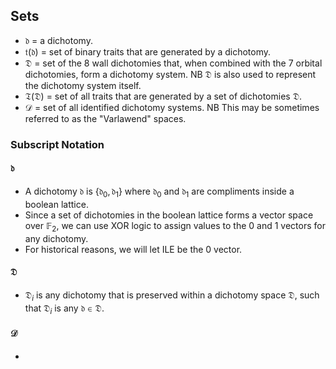 ## Sets

- $\mathfrak{d}$ = a dichotomy.
- $\mathfrak{t}(\mathfrak{d})$ = set of binary traits that are generated by a dichotomy.
- $\mathfrak{D}$ = set of the 8 wall dichotomies that, when combined with the 7 orbital dichotomies, form a dichotomy system. NB $\mathfrak{D}$ is also used to represent the dichotomy system itself.
- $\mathfrak{T}(\mathfrak{D})$ = set of all traits that are generated by a set of dichotomies $\mathfrak{D}$.
- $\mathcal{D}$ = set of all identified dichotomy systems. NB This may be sometimes referred to as the "Varlawend" spaces.

### Subscript Notation
#### $\mathfrak{d}$
- A dichotomy $\mathfrak{d}$ is $\{\mathfrak{d}_{0}, \mathfrak{d}_{1}\}$ where $\mathfrak{d}_0$ and $\mathfrak{d}_1$ are compliments inside a boolean lattice.
- Since a set of dichotomies in the boolean lattice forms a vector space over $\mathbb{F}_2$, we can use XOR logic to assign values to the 0 and 1 vectors for any dichotomy.
- For historical reasons, we will let ILE be the 0 vector.

#### $\mathfrak{D}$
- $\mathfrak{D}_{i}$ is any dichotomy that is preserved within a dichotomy space $\mathfrak{D}$, such that $\mathfrak{D}_i$ is any $\mathfrak{d} \in \mathfrak{D}$.

#### $\mathcal{D}$
- 
